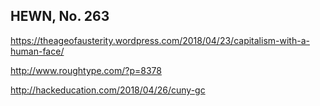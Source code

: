 ## HEWN, No. 263

https://theageofausterity.wordpress.com/2018/04/23/capitalism-with-a-human-face/

http://www.roughtype.com/?p=8378

http://hackeducation.com/2018/04/26/cuny-gc